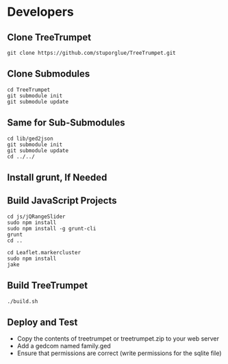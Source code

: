 Developers
==========

Clone TreeTrumpet
-----------------
    git clone https://github.com/stuporglue/TreeTrumpet.git

Clone Submodules
----------------
    cd TreeTrumpet
    git submodule init
    git submodule update

Same for Sub-Submodules
-----------------------
    cd lib/ged2json
    git submodule init
    git submodule update
    cd ../../

Install grunt, If Needed
------------------------

Build JavaScript Projects
-------------------------
    cd js/jQRangeSlider
    sudo npm install
    sudo npm install -g grunt-cli
    grunt
    cd ..

    cd Leaflet.markercluster
    sudo npm install
    jake


Build TreeTrumpet
-----------------
    ./build.sh

Deploy and Test
---------------
* Copy the contents of treetrumpet or treetrumpet.zip to your web server
* Add a gedcom named family.ged
* Ensure that permissions are correct (write permissions for the sqlite file)
